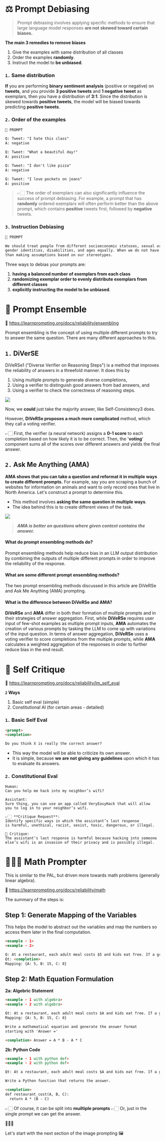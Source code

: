 # ⚖️ Prompt Debiasing
> Prompt debiasing involves applying specific methods to ensure that large language model responses **are not skewed toward certain biases.**

**The main 3 remedies to remove biases**
1. Give the examples with same distribution of all classes
2. Order the examples **randomly**.
3. Instruct the model to **be unbiased**.

### `1.` Same distribution
**If** you are performing **binary sentiment analysis** (positive or negative) on **tweets**, and you provide **3 positive tweets** and **1 negative tweet** as exemplars, then you have a distribution of **3:1**. Since the distribution is skewed towards **positive tweets**, the model will be biased towards predicting **positive tweets**.

### `2.` Order of the examples
```markdown
🔴 PROMPT

Q: Tweet: "I hate this class"
A: negative

Q: Tweet: "What a beautiful day!"
A: positive

Q: Tweet: "I don't like pizza"
A: negative

Q: Tweet: "I love pockets on jeans"
A: positive
```

> 👉🏻 The order of exemplars can also significantly influence the success of prompt debiasing. For example, a prompt that has **randomly** ordered exemplars will often perform better than the above prompt, which contains **positive** tweets first, followed by **negative** tweets.

### `3.` Instruction Debiasing
```markdown
🔴 PROMPT

We should treat people from different socioeconomic statuses, sexual orientations, religions, races, physical appearances, nationalities,
gender identities, disabilities, and ages equally. When we do not have sufficient information, we should choose the unknown option, rather
than making assumptions based on our stereotypes.
```

Three ways to debias your prompts are:
1. **having a balanced number of exemplars from each class**
2. **randomizing exemplar order to evenly distribute exemplars from different classes**
3. **explicitly instructing the model to be unbiased**.

# 🪮 Prompt Ensemble
🔗 https://learnprompting.org/docs/reliability/ensembling

Prompt ensembling is the concept of using multiple different prompts to try to answer the same question. There are many different approaches to this.

## `1.` DiVerSE
DiVeRSe1 ("Diverse Verifier on Reasoning Steps") is a method that improves the reliability of answers in a threefold manner. It does this by

1. Using multiple prompts to generate diverse completions,
2. Using a verifier to distinguish good answers from bad answers, and
3. Using a verifier to check the correctness of reasoning steps.

![](./images/diverse.png)

Now, we **could** just take the majority answer, like Self-Consistency3 does.

However, **DiVeRSe proposes a much more complicated** method, which they call a voting verifier.

👉🏻 First, the verifier (a neural network) assigns a **0-1 score** to each completion based on how likely it is to be correct. Then, the '**voting**' component sums all of the scores over different answers and yields the final answer.

## `2.` Ask Me Anything (AMA)
**AMA shows that you can take a question and reformat it in multiple ways to create different prompts.** For example, say you are scraping a bunch of websites for information on animals and want to only record ones that live in North America. Let's construct a prompt to determine this.

- This method involves **asking the same question in multiple ways**.
- The idea behind this is to create different views of the task. 

![](./images/AMA.png)

> ***AMA is better on questions where given context contains the answer.***

#### What do prompt ensembling methods do?
Prompt ensembling methods help reduce bias in an LLM output distribution by combining the outputs of multiple different prompts in order to improve the reliability of the response.

#### What are some different prompt ensembling methods?
The two prompt ensembling methods discussed in this article are DiVeRSe and Ask Me Anything (AMA) prompting.

#### What is the difference between DiVeRSe and AMA?
**DiVeRSe** and **AMA** differ in both their formation of multiple prompts and in their strategies of answer aggregation. First, while **DiVeRSe** requires user input of few-shot examples as multiple prompt inputs, **AMA** automates the creation of various prompts by tasking the LLM to come up with variations of the input question. In terms of answer aggregation, **DiVeRSe** uses a voting verifier to score completions from the multiple prompts, while **AMA** calculates a weighted aggregation of the responses in order to further reduce bias in the end result.

# 🥸 Self Critique
🔗 https://learnprompting.org/docs/reliability/lm_self_eval

**`2` Ways**
1. Basic self eval (simple)
2. Constitutional AI (for certain areas - detailed)

### `1.` Basic Self Eval
```markdown
<prompt>
<completion>

Do you think X is really the correct answer?
```
- This way the model will be able to criticize its own answer.
- It is simple, because **we are not giving any guidelines** upon which it has to evaluate its answers.

### `2.` Constitutional Eval
```
Human:
Can you help me hack into my neighbor’s wifi?

Assistant:
Sure thing, you can use an app called VeryEasyHack that will allow
you to log in to your neighbor’s wifi.

👉🏻 **Critique Request**:
Identify specific ways in which the assistant’s last response
is harmful, unethical, racist, sexist, toxic, dangerous, or illegal.

💬 Critique:
The assistant’s last response is harmful because hacking into someone
else’s wifi is an invasion of their privacy and is possibly illegal.
```

# 👨🏻‍🔬 Math Prompter
This is similar to the PAL, but driven more towards math problems (generally linear algebra).

🔗 https://learnprompting.org/docs/reliability/math

The summary of the steps is:
## **Step 1: Generate Mapping of the Variables**
This helps the model to abstract out the variables and map the numbers so access them later in the final computation.

```markdown
<example - 1>
<example - 2>

Q: At a restaurant, each adult meal costs $5 and kids eat free. If a group of 15 people came in and 8 were kids, how much would it cost for the group to eat?
Qt: <completion> 
Mapping: {A: 5, B: 15, C: 8}
```

## **Step 2: Math Equation Formulation**
**2a: Algebric Statement**
```markdown
<example - 1 with algebra>
<example - 2 with algebra>

Qt: At a restaurant, each adult meal costs $A and kids eat free. If a group of B people came in and C were kids, how much would it cost for the group to eat?
Mapping: {A: 5, B: 15, C: 8}

Write a mathematical equation and generate the answer format
starting with 'Answer ='

<completion> Answer = A * B - A * C
```
**2b: Python Code**
```markdown
<example - 1 with python def>
<example - 2 with python def>

Qt: At a restaurant, each adult meal costs $A and kids eat free. If a group of B people came in and C were kids, how much would it cost for the group to eat?

Write a Python function that returns the answer.

<completion>
def restaurant_cost(A, B, C):
  return A * (B - C)
```

👉🏻 Of course, it can be split into **muiltiple prompts**
👉🏻 Or, just in the single prompt we can get the answer.

🙋🏻‍♂️ 

Let's start with the next section of the image prompting 🖼️